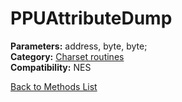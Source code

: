 # PPUAttributeDump

**Parameters:** address, byte, byte;  
**Category:** [Charset routines](../categories/charset_routines.md)  
**Compatibility:** NES  


[Back to Methods List](../../SUMMARY.md)

